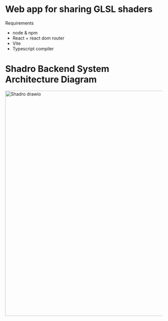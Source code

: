 
# Web app for sharing GLSL shaders

Requirements
- node & npm
- React + react dom router
- Vite
- Typescript compiler

# Shadro Backend System Architecture Diagram
<img width="731" height="721" alt="Shadro drawio" src="https://github.com/user-attachments/assets/669d71c5-3bf5-43bf-b64e-2c01f53e5614" />
